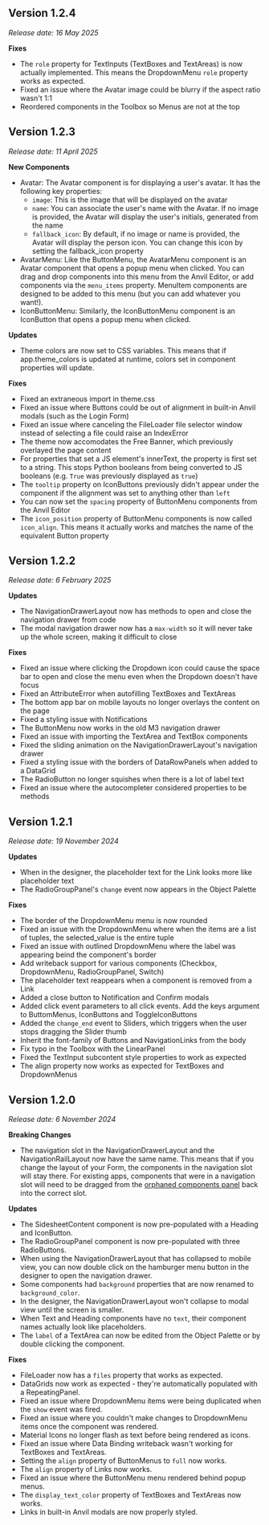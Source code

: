 ## Version 1.2.4
_Release date: 16 May 2025_

**Fixes**
* The `role` property for TextInputs (TextBoxes and TextAreas) is now actually implemented. This means the DropdownMenu `role` property works as expected.
* Fixed an issue where the Avatar image could be blurry if the aspect ratio wasn't 1:1
* Reordered components in the Toolbox so Menus are not at the top

## Version 1.2.3
_Release date: 11 April 2025_

**New Components**
* Avatar: The Avatar component is for displaying a user's avatar. It has the following key properties:
  * `image`: This is the image that will be displayed on the avatar 
  * `name`: You can associate the user's name with the Avatar. If no image is provided, the Avatar will display the user's initials, generated from the name
  * `fallback_icon`: By default, if no image or name is provided, the Avatar will display the person icon. You can change this icon by setting the fallback_icon property
* AvatarMenu: Like the ButtonMenu, the AvatarMenu component is an Avatar component that opens a popup menu when clicked. You can drag and drop components into this menu from the Anvil Editor, or add components via the `menu_items` property. MenuItem components are designed to be added to this menu (but you can add whatever you want!).
* IconButtonMenu: Similarly, the IconButtonMenu component is an IconButton that opens a popup menu when clicked.

**Updates**
* Theme colors are now set to CSS variables. This means that if app.theme_colors is updated at runtime, colors set in component properties will update.

**Fixes**
* Fixed an extraneous import in theme.css
* Fixed an issue where Buttons could be out of alignment in built-in Anvil modals (such as the Login Form)
* Fixed an issue where canceling the FileLoader file selector window instead of selecting a file could raise an IndexError
* The theme now accomodates the Free Banner, which previously overlayed the page content
* For properties that set a JS element's innerText, the property is first set to a string. This stops Python booleans from being converted to JS booleans (e.g. `True` was previously displayed as `true`)
* The `tooltip` property on IconButtons previously didn't appear under the component if the alignment was set to anything other than `left`
* You can now set the `spacing` property of ButtonMenu components from the Anvil Editor
* The `icon_position` property of ButtonMenu components is now called `icon_align`. This means it actually works and matches the name of the equivalent Button property
  
## Version 1.2.2
_Release date: 6 February 2025_

**Updates**
* The NavigationDrawerLayout now has methods to open and close the navigation drawer from code
* The modal navigation drawer now has a `max-width` so it will never take up the whole screen, making it difficult to close 

**Fixes**
* Fixed an issue where clicking the Dropdown icon could cause the space bar to open and close the menu even when the Dropdown doesn't have focus
* Fixed an AttributeError when autofilling TextBoxes and TextAreas
* The bottom app bar on mobile layouts no longer overlays the content on the page
* Fixed a styling issue with Notifications
* The ButtonMenu now works in the old M3 navigation drawer
* Fixed an issue with importing the TextArea and TextBox components
* Fixed the sliding animation on the NavigationDrawerLayout's navigation drawer
* Fixed a styling issue with the borders of DataRowPanels when added to a DataGrid
* The RadioButton no longer squishes when there is a lot of label text
* Fixed an issue where the autocompleter considered properties to be methods

## Version 1.2.1
_Release date: 19 November 2024_

**Updates**
* When in the designer, the placeholder text for the Link looks more like placeholder text
* The RadioGroupPanel's `change` event now appears in the Object Palette
  
**Fixes**
* The border of the DropdownMenu menu is now rounded
* Fixed an issue with the DropdownMenu where when the items are a list of tuples, the selected_value is the entire tuple
* Fixed an issue with outlined DropdownMenu where the label was appearing beind the component's border
* Add writeback support for various components (Checkbox, DropdownMenu, RadioGroupPanel, Switch)
* The placeholder text reappears when a component is removed from a Link
* Added a close button to Notification and Confirm modals
* Added click event parameters to all click events. Add the keys argument to ButtomMenus, IconButtons and ToggleIconButtons
* Added the `change_end` event to Sliders, which triggers when the user stops dragging the Slider thumb
* Inherit the font-family of Buttons and NavigationLinks from the body
* Fix typo in the Toolbox with the LinearPanel
* Fixed the TextInput subcontent style properties to work as expected
* The align property now works as expected for TextBoxes and DropdownMenus

## Version 1.2.0
_Release date: 6 November 2024_

**Breaking Changes**
* The navigation slot in the NavigationDrawerLayout and the NavigationRailLayout now have the same name. This means that if you change the layout of your Form, the components in the navigation slot will stay there. For existing apps, components that were in a navigation slot will need to be dragged from the [orphaned components panel](https://anvil.works/docs/ui/layouts#orphaned-components) back into the correct slot.

**Updates**
* The SidesheetContent component is now pre-populated with a Heading and IconButton.
* The RadioGroupPanel component is now pre-populated with three RadioButtons.
* When using the NavigationDrawerLayout that has collapsed to mobile view, you can now double click on the hamburger menu button in the designer to open the navigation drawer.
* Some components had `background` properties that are now renamed to `background_color`.
* In the designer, the NavigationDrawerLayout won't collapse to modal view until the screen is smaller.
* When Text and Heading components have no `text`, their component names actually look like placeholders.
* The `label` of a TextArea can now be edited from the Object Palette or by double clicking the component.

**Fixes**
* FileLoader now has a `files` property that works as expected.
* DataGrids now work as expected - they're automatically populated with a RepeatingPanel.
* Fixed an issue where DropdownMenu items were being duplicated when the `show` event was fired.
* Fixed an issue where you couldn't make changes to DropdownMenu items once the component was rendered.
* Material Icons no longer flash as text before being rendered as icons.
* Fixed an issue where Data Binding writeback wasn't working for TextBoxes and TextAreas.
* Setting the `align` property of ButtonMenus to `full` now works.
* The `align` property of Links now works.
* Fixed an issue where the ButtonMenu menu rendered behind popup menus.
* The `display_text_color` property of TextBoxes and TextAreas now works.
* Links in built-in Anvil modals are now properly styled.
